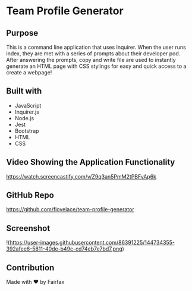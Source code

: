 # Team Profile Generator
## Purpose
This is a command line application that uses Inquirer. When the user runs index, they are met with a series of prompts about their developer pod. After answering the prompts, copy and write file are used to instantly generate an HTML page with CSS stylings for easy and quick access to a create a webpage!
## Built with
* JavaScript
* Inquirer.js
* Node.js
* Jest
* Bootstrap
* HTML
* CSS

## Video Showing the Application Functionality
https://watch.screencastify.com/v/Z9q3an5PmM2tPBFvAp6k

## GitHub Repo
https://github.com/flovelace/team-profile-generator

## Screenshot
!(https://user-images.githubusercontent.com/86391225/144734355-392afee6-5811-40de-b49c-cd74eb7e7bd7.png)

## Contribution
Made with ❤️ by Fairfax
